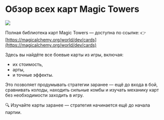 # Обзор всех карт Magic Towers
![](cards.2x.jpg)

Полная библиотека карт Magic Towers — доступна по ссылке:
👉 [https://magicalchemy.org/world/dev/cards](https://magicalchemy.org/world/dev/cards)

Здесь вы найдёте все боевые карты из игры, включая:

- их стоимость,
- арты,
- и точные эффекты.

Это позволяет продумывать стратегии заранее — ещё до входа в бой, сравнивать колоды, находить сильные комбы и изучать механику карт без необходимости заходить в игру.

🔍 Изучайте карты заранее — стратегия начинается ещё до начала партии.
